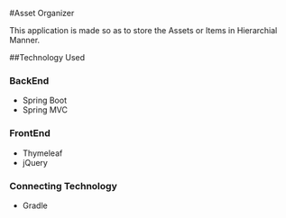 #Asset Organizer 

This application is made so as to store the Assets or Items in Hierarchial Manner. 

##Technology Used

### BackEnd
- Spring Boot
- Spring MVC

### FrontEnd
- Thymeleaf 
- jQuery 

### Connecting Technology
- Gradle 
